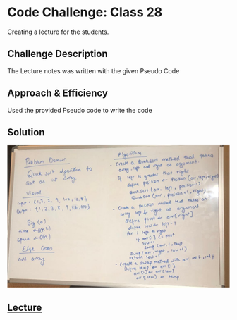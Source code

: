 # Code Challenge: Class 28
Creating a lecture for the students.

## Challenge Description
The Lecture notes was written with the given Pseudo Code

## Approach & Efficiency
Used the provided Pseudo code to write the code

## Solution
![Whiteboard](./../../../assets/quickSort/quick_sort.jpeg) <br/>

## [Lecture](lecture.md)